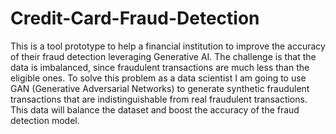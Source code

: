 # Credit-Card-Fraud-Detection
This is a tool prototype to help a financial institution to improve the accuracy of their fraud detection leveraging Generative AI. The challenge is that the data is imbalanced, since fraudulent transactions are much less than the eligible ones. To solve this problem as a data scientist I am going to use GAN (Generative Adversarial Networks) to generate synthetic fraudulent transactions that are indistinguishable from real fraudulent transactions. This data will balance the dataset and boost the accuracy of the fraud detection model.
